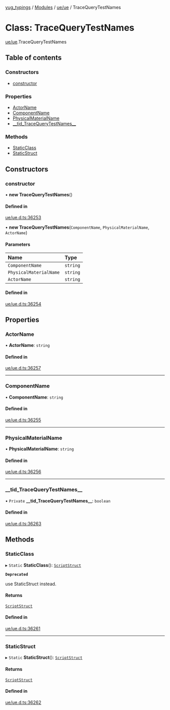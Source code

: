 [yug_typings](../README.md) / [Modules](../modules.md) / [ue/ue](../modules/ue_ue.md) / TraceQueryTestNames

# Class: TraceQueryTestNames

[ue/ue](../modules/ue_ue.md).TraceQueryTestNames

## Table of contents

### Constructors

- [constructor](ue_ue.TraceQueryTestNames.md#constructor)

### Properties

- [ActorName](ue_ue.TraceQueryTestNames.md#actorname)
- [ComponentName](ue_ue.TraceQueryTestNames.md#componentname)
- [PhysicalMaterialName](ue_ue.TraceQueryTestNames.md#physicalmaterialname)
- [\_\_tid\_TraceQueryTestNames\_\_](ue_ue.TraceQueryTestNames.md#__tid_tracequerytestnames__)

### Methods

- [StaticClass](ue_ue.TraceQueryTestNames.md#staticclass)
- [StaticStruct](ue_ue.TraceQueryTestNames.md#staticstruct)

## Constructors

### constructor

• **new TraceQueryTestNames**()

#### Defined in

[ue/ue.d.ts:36253](https://github.com/YugMetaverse/yug_typings/blob/25cad34/ue/ue.d.ts#L36253)

• **new TraceQueryTestNames**(`ComponentName`, `PhysicalMaterialName`, `ActorName`)

#### Parameters

| Name | Type |
| :------ | :------ |
| `ComponentName` | `string` |
| `PhysicalMaterialName` | `string` |
| `ActorName` | `string` |

#### Defined in

[ue/ue.d.ts:36254](https://github.com/YugMetaverse/yug_typings/blob/25cad34/ue/ue.d.ts#L36254)

## Properties

### ActorName

• **ActorName**: `string`

#### Defined in

[ue/ue.d.ts:36257](https://github.com/YugMetaverse/yug_typings/blob/25cad34/ue/ue.d.ts#L36257)

___

### ComponentName

• **ComponentName**: `string`

#### Defined in

[ue/ue.d.ts:36255](https://github.com/YugMetaverse/yug_typings/blob/25cad34/ue/ue.d.ts#L36255)

___

### PhysicalMaterialName

• **PhysicalMaterialName**: `string`

#### Defined in

[ue/ue.d.ts:36256](https://github.com/YugMetaverse/yug_typings/blob/25cad34/ue/ue.d.ts#L36256)

___

### \_\_tid\_TraceQueryTestNames\_\_

• `Private` **\_\_tid\_TraceQueryTestNames\_\_**: `boolean`

#### Defined in

[ue/ue.d.ts:36263](https://github.com/YugMetaverse/yug_typings/blob/25cad34/ue/ue.d.ts#L36263)

## Methods

### StaticClass

▸ `Static` **StaticClass**(): [`ScriptStruct`](ue_ue.ScriptStruct.md)

**`Deprecated`**

use StaticStruct instead.

#### Returns

[`ScriptStruct`](ue_ue.ScriptStruct.md)

#### Defined in

[ue/ue.d.ts:36261](https://github.com/YugMetaverse/yug_typings/blob/25cad34/ue/ue.d.ts#L36261)

___

### StaticStruct

▸ `Static` **StaticStruct**(): [`ScriptStruct`](ue_ue.ScriptStruct.md)

#### Returns

[`ScriptStruct`](ue_ue.ScriptStruct.md)

#### Defined in

[ue/ue.d.ts:36262](https://github.com/YugMetaverse/yug_typings/blob/25cad34/ue/ue.d.ts#L36262)
